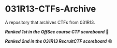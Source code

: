 # 031R13-CTFs-Archive
A repository that archives CTFs from 031R13.

**_Ranked 1st in the OffSec course CTF scoreboard_** 🥸

**_Ranked 2nd in the 031R13 RecruitCTF scoreboard_** 😄

